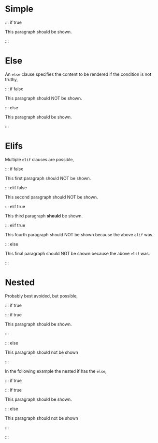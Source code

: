# Simple

::: if true

This paragraph should be shown.

:::

# Else

An `else` clause specifies the content to be rendered if the condition is not truthy,

::: if false

This paragraph should NOT be shown.

::: else

This paragraph should be shown.

:::

# Elifs

Multiple `elif` clauses are possible,

::: if false

This first paragraph should NOT be shown.

::: elif false

This second paragraph should NOT be shown.

::: elif true

This third paragraph **should** be shown.

::: elif true

This fourth paragraph should NOT be shown because the above `elif` was.

::: else

This final paragraph should NOT be shown because the above `elif` was.

:::

# Nested

Probably best avoided, but possible,

::: if true

::: if true

This paragraph should be shown.

:::

::: else

This paragraph should not be shown

:::

In the following example the nested if has the `else`,

::: if true

::: if true

This paragraph should be shown.

::: else

This paragraph should not be shown

:::

:::
